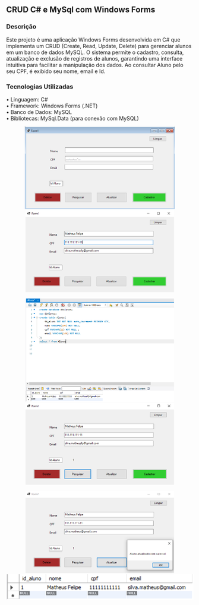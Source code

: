 ## CRUD C# e MySql com Windows Forms
### Descrição
Este projeto é uma aplicação Windows Forms desenvolvida em C# que implementa um CRUD (Create, Read, Update, Delete) para gerenciar alunos em um banco de dados MySQL. 
O sistema permite o cadastro, consulta, atualização e exclusão de registros de alunos, garantindo uma interface intuitiva para facilitar a manipulação dos dados. Ao consultar Aluno pelo seu CPF, é exibido seu nome, email e Id.
### Tecnologias Utilizadas
• Linguagem: C#<br />
• Framework: Windows Forms (.NET)<br />
• Banco de Dados: MySQL<br />
• Bibliotecas: MySql.Data (para conexão com MySQL)<br />

<p align="center">
  <img src="./ImagensFuncionamento/Form.png" alt="Form" width="404">
  <img src="./ImagensFuncionamento/CadastrandoAluno.png" alt="Cadastro" width="400">
</p>
<p align="center">
  <img src="./ImagensFuncionamento/CadastroAluno-SQL.png" alt="Aluno cadastrado MySql" width="400">
  <img src="./ImagensFuncionamento/PesquisarAluno.png" alt="Pesquisar Aluno" width="400">
</p>
<p align="center">
  <img src="./ImagensFuncionamento/AtualizacaoForm.png" alt="Atualizando dados aluno" width="400">
  <img src="./ImagensFuncionamento/AtualizacaoSQL.png" alt="Sql Atualizado" width="550">
</p>
